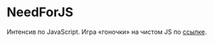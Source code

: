 # NeedForJS

Интенсив по JavaScript.  Игра «гоночки» на чистом JS по [ссылке](https://asotikovasvetlana.github.io/need-for-js/).